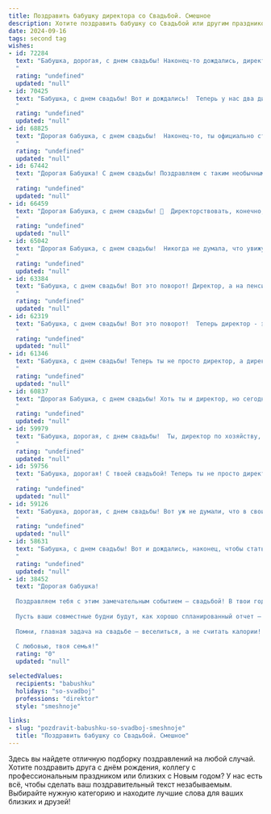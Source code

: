 ```yaml
---
title: Поздравить бабушку директора со Свадьбой. Смешное
description: Хотите поздравить бабушку со Свадьбой или другим праздником? Наш ИИ создаст незабываемое поздравление, а вы обязательно выделитесь среди других.  
date: 2024-09-16
tags: second tag
wishes:
- id: 72284
  text: "Бабушка, дорогая, с днем свадьбы! Наконец-то дождались, директорский пост теперь и твой. 😜  Желаем, чтобы  брак был таким же успешным, как и твоя карьера! 🎉
  "
  rating: "undefined"
  updated: "null"
- id: 70425
  text: "Бабушка, с днем свадьбы! Вот и дождались!  Теперь у нас два директора в семье - один на работе, а другая дома! 😄💐  Желаем вам, чтобы эта новая должность была не менее сладкой, чем ваш любимый торт! 🎉
  "
  rating: "undefined"
  updated: "null"
- id: 68825
  text: "Дорогая бабушка, с днем свадьбы!  Наконец-то, ты официально стала директором своей собственной семьи! Теперь только тебе решать, как управлять этим \"предприятием\" - все ли должны ходить строем или можно дать себе и внукам немного свободы? 😉  Желаем вам с \"новоиспеченным\" мужем много радости, смеха и, конечно, сладкой семейной жизни!
  "
  rating: "undefined"
  updated: "null"
- id: 67442
  text: "Дорогая Бабушка! С днем свадьбы! Поздравляем с таким необычным для директора событием! Желаем, чтобы ваш семейный бизнес процветал и приносил только радость, а все \"увольнения\" были связаны с декретным отпуском! 😄
  "
  rating: "undefined"
  updated: "null"
- id: 66459
  text: "Дорогая Бабушка, с днем свадьбы! 🎉  Директорствовать, конечно, непросто, но теперь, с таким опытом, и семейные дела пойдут как по маслу! 😉  Желаем вам, чтобы каждый день вашей совместной жизни был  ярким и запоминающимся, как отчет о  достигнутых результатах на собрании акционеров! 🥂
  "
  rating: "undefined"
  updated: "null"
- id: 65042
  text: "Дорогая Бабушка, с днем свадьбы!  Никогда не думала, что увижу, как наш строгий Директор, который держит всех в ежовых рукавицах, танцует под \"Ламбаду\"!  Желаю вам, чтобы ваша семейная жизнь была такой же яркой и веселой, как этот праздник!
  "
  rating: "undefined"
  updated: "null"
- id: 63384
  text: "Бабушка, с днем свадьбы! Вот это поворот! Директор, а на пенсии невеста! Поздравляем с этим смелым шагом! Надеемся, ваш новый статус принесет вам столько же радости, сколько вы принесли нам, своим директорам-внукам!
  "
  rating: "undefined"
  updated: "null"
- id: 62319
  text: "Бабушка, с днем свадьбы! Вот это поворот!  Теперь директор - это не только профессия, но и статус!  Желаем вам бесконечного счастья,  как у директора крупной корпорации, и чтобы  каждый день был  ярче, чем отчетный баланс!  😜🥂
  "
  rating: "undefined"
  updated: "null"
- id: 61346
  text: "Бабушка, с днем свадьбы! Теперь ты не просто директор, а директор семейного бизнеса - по производству любви и счастья!  😜🥳
  "
  rating: "undefined"
  updated: "null"
- id: 60837
  text: "Дорогая Бабушка, с днем свадьбы! Хоть ты и директор, но сегодня, наконец-то, нашла себе подчиненного - жениха! Желаем вам пылкой любви, крепких объятий и чтобы все решения в семье принимала только ты! 😉
  "
  rating: "undefined"
  updated: "null"
- id: 59979
  text: "Бабушка, дорогая, с днем свадьбы!  Ты, директор по хозяйству,  всю жизнь управляла нашим семейным предприятием, а теперь,  наконец-то,  позволила себе стать главным директором в личной жизни!  Желаю тебе бесконечного медового месяца, чтобы наладить  \"производство\" счастья и радости, ну а мы, как твои верные партнеры,  будем обеспечивать тебя  нескончаемым  потоком  любви и заботы!  😉
  "
  rating: "undefined"
  updated: "null"
- id: 59756
  text: "Бабушка, дорогая! С твоей свадьбой! Теперь ты не просто директор, а директор семейного бизнеса! Пусть жизнь с новым супругом будет такой же успешной, как твоя карьера, и пусть в семье царят любовь, гармония и, конечно же, послушание! 😜
  "
  rating: "undefined"
  updated: "null"
- id: 59126
  text: "Бабушка, дорогая, с днем свадьбы! Вот уж не думали, что в свои годы решишься на такое! Пусть твоя новая жизнь будет полна любви, смеха и, конечно же, внуков - ведь ты теперь директор по семейному счастью! 😉🥂
  "
  rating: "undefined"
  updated: "null"
- id: 58631
  text: "Бабушка, с днем свадьбы! Вот и дождались, наконец, чтобы стать директором семейного предприятия под названием \"Счастливая семья\"! Желаем вам, чтобы прибыль от этой фирмы была только положительная, а дивиденды - бесконечные! 😄
  "
  rating: "undefined"
  updated: "null"
- id: 38452
  text: "Дорогая бабушка!
  
  Поздравляем тебя с этим замечательным событием — свадьбой! В твои годы не лень идти на такие щекотливые приключения! Ты как директор, который в любой ситуации находит нужный подход, теперь станешь главным менеджером по счастью в семейной жизни.
  
  Пусть ваши совместные будни будут, как хорошо спланированный отчет — без накладок, с приятными сюрпризами и, конечно, с хорошей прибылью в виде счастья и радости. Желаем, чтобы в вашей семье было столько смеха, сколько у тебя идей для новых проектов!
  
  Помни, главная задача на свадьбе — веселиться, а не считать калории! Так что поднимай тосты за счастье и смех, оставляя строгую дирекцию на потом!
  
  С любовью, твоя семья!"
  rating: "0"
  updated: "null"

selectedValues:
  recipients: "babushku"
  holidays: "so-svadboj"
  professions: "direktor"
  style: "smeshnoje"

links:
- slug: "pozdravit-babushku-so-svadboj-smeshnoje"
  title: "Поздравить бабушку со Свадьбой. Смешное"
---
```


Здесь вы найдете отличную подборку поздравлений на любой случай. 
Хотите поздравить друга с днём рождения, коллегу с профессиональным праздником или близких с Новым годом? У нас есть всё, чтобы сделать ваш поздравительный текст незабываемым. Выбирайте нужную категорию и находите лучшие слова для ваших близких и друзей!
